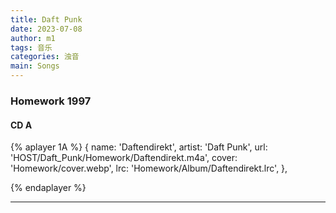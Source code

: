 ```yaml
---
title: Daft Punk
date: 2023-07-08
author: m1
tags: 音乐
categories: 浊音
main: Songs
---
```


### Homework 1997

#### CD A

{% aplayer 1A %}
{
name: 'Daftendirekt',
artist: 'Daft Punk',
url: 'HOST/Daft_Punk/Homework/Daftendirekt.m4a',
cover: 'Homework/cover.webp',
lrc: 'Homework/Album/Daftendirekt.lrc',
},

{% endaplayer %}

---